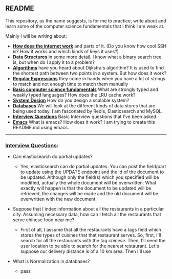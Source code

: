 README
---
This repository, as the name suggests, is for me to practice, write about and learn some of the computer science fundamentals that I think I am weak at.

Mainly I will be writing about:
- **[How does the internet work](#how-does-the-internet-work)** and parts of it. (Do you know how cool SSH is? How it works and which kinds of keys it uses?)
- **[Data Structures](#data-structures)** in some more detail. I know what a binary search tree is, but when do I apply it to a problem?
- **[Algorithms](#algorithms)** have you heard about Dijkstra's algorithm? It is used to find the shortest path between two points in a system. But how does it work?
- **[Regular Expressions](#regexes)** they come in handy when you have a lot of strings to match and not enough time to match them manually
- **[Basic computer science fundamentals](#cs-fundamentals)** What are strongly typed and weakly typed languages? How does the LRU cache work?
- **[System Design](#system-design)** How do you design a scalable system?
- **[Databases](#databases)** We will look at the different kinds of data stores that are being used today. I am fasconated by Redis, Elasticsearch and MySQL.
- **[Interview Questions](#interview-questions)** Basic Interview questions that I've been asked.
- **[Emacs](#emacs)** What is emacs? How does it work? I am trying to create this README.md using emacs.

---

### [Interview Questions](#interview-questions):
- Can elasticsearch do partial updates?
  - Yes, elasticsearch can do partial updates. You can post the field/part to update using the UPDATE endpoint and the id of the document to be updated. Although only the field(s) which you specified will be modified, actually the whole document will be overwritten. What exactly will happen is that the document to be updated will be retrieved, the changes will be made and the old document will be overwritten with the new document.

- Suppose that I index information about all the restaurants in a particular city. Assuming necessary data, how can I fetch all the restaurants that serve chinese food near me?
  - First of all, I assume that all the restaurants have a tags field which stores the types of cusines that that restaurant serves. So, first,  I'll search for all the restaurants with the tag _chinese_. Then, I'll need the user location to be able to search for the nearest restaurant. Let's suppose our delivery distance is of a 10 km area. Then I'll use 

- What is Normalization in databases?
  - pass
